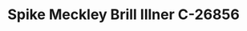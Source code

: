 ---
f_zip-code: 44035
f_state-code: OH
title: Spike Meckley Brill Illner C-26856
f_phone: 440-324-5353
f_city-only: Elyria
f_address: 1551 W River Rd N Elyria
f_location-unique-id: '26856'
slug: spike-meckley-brill-illner-c-26856
updated-on: '2024-05-30T13:46:58.046Z'
created-on: '2024-05-30T13:36:59.803Z'
published-on: '2024-05-30T13:54:32.469Z'
f_city-state: cms/city/elyria-oh.md
f_company: cms/company/spike-meckley-brill-illner-c.md
f_state: cms/state/ohio.md
layout: '[payday-loan].html'
tags: payday-loan
---